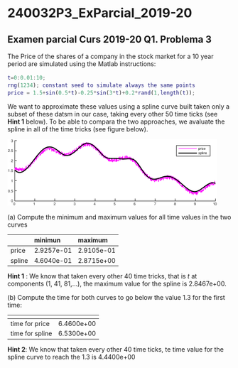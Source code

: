 # 240032P3_ExParcial_2019-20

## Examen parcial Curs 2019-20 Q1. Problema 3

The Price of the shares of a company in the stock market for a 10 year
period are simulated using the Matlab instructions:
```matlab
t=0:0.01:10;
rng(1234); constant seed to simulate always the same points
price = 1.5+sin(0.5*t)-0.25*sin(3*t)+0.2*rand(1,length(t));
```
We want to approximate these values using a spline curve built taken only a
subset of these datsm in our case, taking every other 50 time ticks (see
__Hint 1__ below). To be able to compara the two approaches, we avaluate
the spline in all of the time tricks (see figure below).

![](figure-crop.png)

(a) Compute the minimum and maximum values for all time values in
	the two curves

|        | minimun    | maximum    |
|--------|:-----------|:-----------|
| price  | 2.9257e-01 | 2.9105e-01 |
| spline | 4.6040e-01 | 2.8715e+00 |

   __Hint 1__ : We know that taken every other 40 time tricks, that is $t$ at
	components (1, 41, 81,...), the maximum value for the spline is 2.8467e+00.

(b) Compute the time for both curves to go below the value 1.3 for the
	first time:

| []()            |                |
|-----------------|----------------|	
| time for price  | 6.4600e+00     |
| time for spline | 6.5300e+00     |

   __Hint 2__: We know that taken every other 40 time ticks, te time value for
	the spline curve to reach the 1.3 is 4.4400e+00
